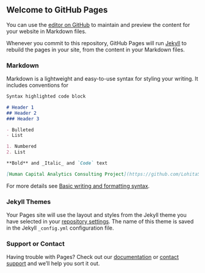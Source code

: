 ## Welcome to GitHub Pages

You can use the [editor on GitHub](https://github.com/achintyaacharya/achintyaacharya.github.io/edit/main/index.md) to maintain and preview the content for your website in Markdown files.

Whenever you commit to this repository, GitHub Pages will run [Jekyll](https://jekyllrb.com/) to rebuild the pages in your site, from the content in your Markdown files.

### Markdown

Markdown is a lightweight and easy-to-use syntax for styling your writing. It includes conventions for

```markdown
Syntax highlighted code block

# Header 1
## Header 2
### Header 3

- Bulleted
- List

1. Numbered
2. List

**Bold** and _Italic_ and `Code` text

[Human Capital Analytics Consulting Project](https://github.com/LohitaSrinivasan/Human-Capital-Analytics-Consulting-Project---Predictive-Modelling-to-assess-Leadership-Effectiveness) and ![Image](https://tse2.mm.bing.net/th?id=OIP.jtzLV8nbTiaPVkbonKgPJAHaDk&pid=Api&P=0&w=330&h=159)

```

For more details see [Basic writing and formatting syntax](https://docs.github.com/en/github/writing-on-github/getting-started-with-writing-and-formatting-on-github/basic-writing-and-formatting-syntax).

### Jekyll Themes

Your Pages site will use the layout and styles from the Jekyll theme you have selected in your [repository settings](https://github.com/achintyaacharya/achintyaacharya.github.io/settings/pages). The name of this theme is saved in the Jekyll `_config.yml` configuration file.

### Support or Contact

Having trouble with Pages? Check out our [documentation](https://docs.github.com/categories/github-pages-basics/) or [contact support](https://support.github.com/contact) and we’ll help you sort it out.
